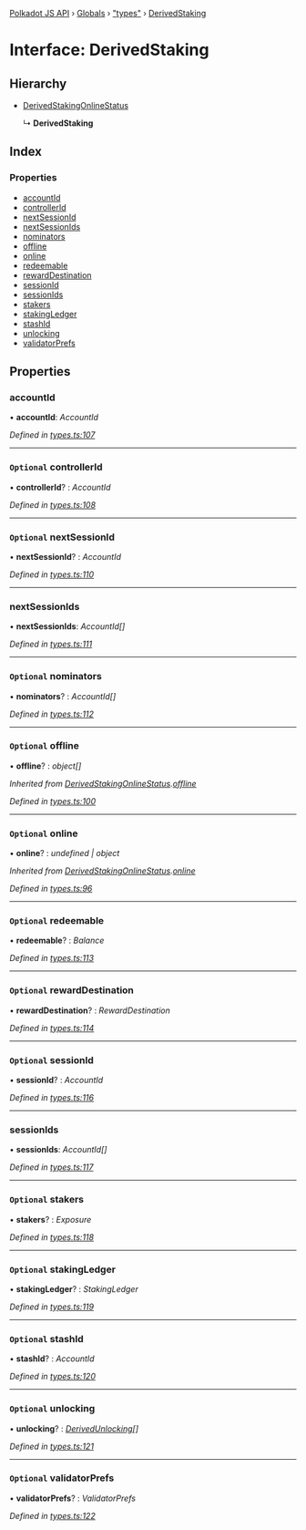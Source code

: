 [Polkadot JS API](../README.md) › [Globals](../globals.md) › ["types"](../modules/_types_.md) › [DerivedStaking](_types_.derivedstaking.md)

# Interface: DerivedStaking

## Hierarchy

* [DerivedStakingOnlineStatus](_types_.derivedstakingonlinestatus.md)

  ↳ **DerivedStaking**

## Index

### Properties

* [accountId](_types_.derivedstaking.md#accountid)
* [controllerId](_types_.derivedstaking.md#optional-controllerid)
* [nextSessionId](_types_.derivedstaking.md#optional-nextsessionid)
* [nextSessionIds](_types_.derivedstaking.md#nextsessionids)
* [nominators](_types_.derivedstaking.md#optional-nominators)
* [offline](_types_.derivedstaking.md#optional-offline)
* [online](_types_.derivedstaking.md#optional-online)
* [redeemable](_types_.derivedstaking.md#optional-redeemable)
* [rewardDestination](_types_.derivedstaking.md#optional-rewarddestination)
* [sessionId](_types_.derivedstaking.md#optional-sessionid)
* [sessionIds](_types_.derivedstaking.md#sessionids)
* [stakers](_types_.derivedstaking.md#optional-stakers)
* [stakingLedger](_types_.derivedstaking.md#optional-stakingledger)
* [stashId](_types_.derivedstaking.md#optional-stashid)
* [unlocking](_types_.derivedstaking.md#optional-unlocking)
* [validatorPrefs](_types_.derivedstaking.md#optional-validatorprefs)

## Properties

###  accountId

• **accountId**: *AccountId*

*Defined in [types.ts:107](https://github.com/polkadot-js/api/blob/453aacb669/packages/api-derive/src/types.ts#L107)*

___

### `Optional` controllerId

• **controllerId**? : *AccountId*

*Defined in [types.ts:108](https://github.com/polkadot-js/api/blob/453aacb669/packages/api-derive/src/types.ts#L108)*

___

### `Optional` nextSessionId

• **nextSessionId**? : *AccountId*

*Defined in [types.ts:110](https://github.com/polkadot-js/api/blob/453aacb669/packages/api-derive/src/types.ts#L110)*

___

###  nextSessionIds

• **nextSessionIds**: *AccountId[]*

*Defined in [types.ts:111](https://github.com/polkadot-js/api/blob/453aacb669/packages/api-derive/src/types.ts#L111)*

___

### `Optional` nominators

• **nominators**? : *AccountId[]*

*Defined in [types.ts:112](https://github.com/polkadot-js/api/blob/453aacb669/packages/api-derive/src/types.ts#L112)*

___

### `Optional` offline

• **offline**? : *object[]*

*Inherited from [DerivedStakingOnlineStatus](_types_.derivedstakingonlinestatus.md).[offline](_types_.derivedstakingonlinestatus.md#optional-offline)*

*Defined in [types.ts:100](https://github.com/polkadot-js/api/blob/453aacb669/packages/api-derive/src/types.ts#L100)*

___

### `Optional` online

• **online**? : *undefined | object*

*Inherited from [DerivedStakingOnlineStatus](_types_.derivedstakingonlinestatus.md).[online](_types_.derivedstakingonlinestatus.md#optional-online)*

*Defined in [types.ts:96](https://github.com/polkadot-js/api/blob/453aacb669/packages/api-derive/src/types.ts#L96)*

___

### `Optional` redeemable

• **redeemable**? : *Balance*

*Defined in [types.ts:113](https://github.com/polkadot-js/api/blob/453aacb669/packages/api-derive/src/types.ts#L113)*

___

### `Optional` rewardDestination

• **rewardDestination**? : *RewardDestination*

*Defined in [types.ts:114](https://github.com/polkadot-js/api/blob/453aacb669/packages/api-derive/src/types.ts#L114)*

___

### `Optional` sessionId

• **sessionId**? : *AccountId*

*Defined in [types.ts:116](https://github.com/polkadot-js/api/blob/453aacb669/packages/api-derive/src/types.ts#L116)*

___

###  sessionIds

• **sessionIds**: *AccountId[]*

*Defined in [types.ts:117](https://github.com/polkadot-js/api/blob/453aacb669/packages/api-derive/src/types.ts#L117)*

___

### `Optional` stakers

• **stakers**? : *Exposure*

*Defined in [types.ts:118](https://github.com/polkadot-js/api/blob/453aacb669/packages/api-derive/src/types.ts#L118)*

___

### `Optional` stakingLedger

• **stakingLedger**? : *StakingLedger*

*Defined in [types.ts:119](https://github.com/polkadot-js/api/blob/453aacb669/packages/api-derive/src/types.ts#L119)*

___

### `Optional` stashId

• **stashId**? : *AccountId*

*Defined in [types.ts:120](https://github.com/polkadot-js/api/blob/453aacb669/packages/api-derive/src/types.ts#L120)*

___

### `Optional` unlocking

• **unlocking**? : *[DerivedUnlocking](../modules/_types_.md#derivedunlocking)[]*

*Defined in [types.ts:121](https://github.com/polkadot-js/api/blob/453aacb669/packages/api-derive/src/types.ts#L121)*

___

### `Optional` validatorPrefs

• **validatorPrefs**? : *ValidatorPrefs*

*Defined in [types.ts:122](https://github.com/polkadot-js/api/blob/453aacb669/packages/api-derive/src/types.ts#L122)*
